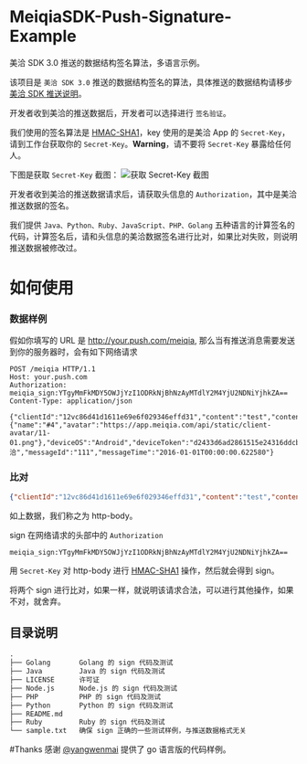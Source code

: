 # MeiqiaSDK-Push-Signature-Example
美洽 SDK 3.0 推送的数据结构签名算法，多语言示例。


该项目是 `美洽 SDK 3.0` 推送的数据结构签名的算法，具体推送的数据结构请移步 [美洽 SDK 推送说明](https://app-s3-cdn.b0.upaiyun.com/pics.meiqia.bucket/images/9e5ef170-79a9-4765-80ae-430fa9b834f1.png)。

开发者收到美洽的推送数据后，开发者可以选择进行 `签名验证`。

我们使用的签名算法是 [HMAC-SHA1](https://en.wikipedia.org/wiki/Hash-based_message_authentication_code)，key 使用的是美洽 App 的 `Secret-Key`，请到工作台获取你的 `Secret-Key`。**Warning**，请不要将 `Secret-Key` 暴露给任何人。

下图是获取 `Secret-Key` 截图：
![获取 Secret-Key 截图](https://s3.cn-north-1.amazonaws.com.cn/pics.meiqia.bucket/038ccdc55dafe225)

开发者收到美洽的推送数据请求后，请获取头信息的 `Authorization`，其中是美洽推送数据的签名。

我们提供 `Java、Python、Ruby、JavaScript、PHP、Golang` 五种语言的计算签名的代码，计算签名后，请和头信息的美洽数据签名进行比对，如果比对失败，则说明推送数据被修改过。

# 如何使用

### 数据样例

假如你填写的 URL 是 http://your.push.com/meiqia, 那么当有推送消息需要发送到你的服务器时，会有如下网络请求

```http
POST /meiqia HTTP/1.1
Host: your.push.com
Authorization: meiqia_sign:YTgyMmFkMDY5OWJjYzI1ODRkNjBhNzAyMTdlY2M4YjU2NDNiYjhkZA==
Content-Type: application/json

{"clientId":"12vc86d41d1611e69e6f029346effd31","content":"test","contentType":"text","customizedData":{"name":"#4","avatar":"https://app.meiqia.com/api/static/client-avatar/11-01.png"},"deviceOS":"Android","deviceToken":"d2433d6ad2861515e24316ddcbdg05eea23d","fromName":"美洽","messageId":"111","messageTime":"2016-01-01T00:00:00.622580"}
```

### 比对

```json
{"clientId":"12vc86d41d1611e69e6f029346effd31","content":"test","contentType":"text","customizedData":{"name":"#4","avatar":"https://app.meiqia.com/api/static/client-avatar/11-01.png"},"deviceOS":"Android","deviceToken":"d2433d6ad2861515e24316ddcbdg05eea23d","fromName":"美洽","messageId":"111","messageTime":"2016-01-01T00:00:00.622580"}
```

如上数据，我们称之为 http-body。

sign 在网络请求的头部中的 `Authorization`

```http
meiqia_sign:YTgyMmFkMDY5OWJjYzI1ODRkNjBhNzAyMTdlY2M4YjU2NDNiYjhkZA==
```

用 `Secret-Key` 对 http-body 进行  [HMAC-SHA1](https://en.wikipedia.org/wiki/Hash-based_message_authentication_code) 操作，然后就会得到 sign。

将两个 sign 进行比对，如果一样，就说明该请求合法，可以进行其他操作，如果不对，就舍弃。

## 目录说明

```html
.
├── Golang       Golang 的 sign 代码及测试
├── Java         Java 的 sign 代码及测试
├── LICENSE      许可证
├── Node.js      Node.js 的 sign 代码及测试
├── PHP          PHP 的 sign 代码及测试
├── Python       Python 的 sign 代码及测试
├── README.md  
├── Ruby         Ruby 的 sign 代码及测试
└── sample.txt   确保 sign 正确的一些测试样例，与推送数据格式无关
```




#Thanks
感谢 [@yangwenmai](https://github.com/yangwenmai) 提供了 go 语言版的代码样例。
